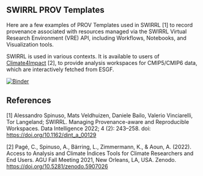 
## SWIRRL PROV Templates

Here are a few examples of PROV Templates used in SWIRRL [1] to record provenance associated with resources managed via the SWIRRL Virtual Research Environment (VRE) API, including Workflows, Notebooks, and Visualization tools.

SWIRRL is used in various contexts. It is available to users of  [Climate4Impact](https://climate4Impact.eu) [2], to provide analysis workspaces for CMIP5/CMIP6 data, which are interactively fetched from ESGF.

[![Binder](https://mybinder.org/badge_logo.svg)](https://mybinder.org/v2/gh/aspinuso/swirrl-templates-3de702b6/HEAD)


## References

[1] Alessandro Spinuso, Mats Veldhuizen, Daniele Bailo, Valerio Vinciarelli, Tor Langeland; SWIRRL. Managing Provenance-aware and Reproducible Workspaces. Data Intelligence 2022; 4 (2): 243–258. doi: https://doi.org/10.1162/dint_a_00129

[2] Pagé, C., Spinuso, A., Bärring, L., Zimmermann, K., & Aoun, A. (2022). Access to Analysis and Climate Indices Tools for Climate Researchers and End Users. AGU Fall Meeting 2021, New Orleans, LA, USA. Zenodo. https://doi.org/10.5281/zenodo.5907026


